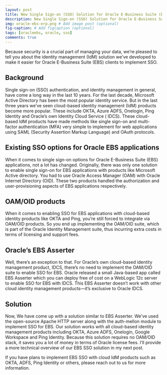 ```yaml
---
layout: post
title: New Single Sign-on (SSO) Solution for Oracle E-Business Suite (EBS)
description: New Single Sign-on (SSO) Solution for Oracle E-Business Suite (EBS)
img: oracle-ebs-erp.png # Add image post (optional)
fig-caption: # Add figcaption (optional)
tags: [oracleebs, oracle, sso]
comments: true
---
```


Because security is a crucial part of managing your data, we’re pleased to tell you about the identity management (IdM) solution we’ve developed to make it easier for Oracle E-Business Suite (EBS) clients to implement SSO.

## Background
Single sign-on (SSO) authentication, and identity management in general, have come a long way in the last 10 years. For the last decade, Microsoft Active Directory has been the most popular identity service. But in the last three years we’ve seen cloud-based identity management (IdM) products become more popular. These include OKTA, Azure ADFS, Onelogin, Ping Identity and Oracle’s own Identity Cloud Service ( IDCS). These cloud-based IdM products have made methods like single sign-on and multi-factor authentication (MFA) very simple to implement for web applications using SAML (Security Assertion Markup Language) and OAuth protocols.

## Existing SSO options for Oracle EBS applications
When it comes to single sign-on options for Oracle E-Business Suite (EBS) applications, not a lot has changed. Originally, there was only one solution to enable single sign-on for EBS applications with products like Microsoft Active directory. You had to use Oracle Access Manager (OAM) with Oracle Internet Directory (OID). These two products handled the authorization and user-provisioning aspects of EBS applications respectively.

## OAM/OID products
When it comes to enabling SSO for EBS applications with cloud-based identity products like OKTA and Ping, you’re still forced to integrate via OAM/OID products. So you end up implementing the OAM/OID suite, which is part of the Oracle Identity Management suite, thus incurring extra costs in terms of licensing and support fees.

## Oracle’s EBS Asserter
Well, there’s an exception to that. For Oracle’s own cloud-based identity management product, IDCS, there’s no need to implement the OAM/OID suite to enable SSO for EBS. Oracle released a small Java-based app called EBS Asserter which you can deploy free of cost on a WebLogic 12c server to enable SSO for EBS with IDCS. This EBS Asserter doesn’t work with other cloud identity management products—it’s exclusive to Oracle IDCS.

## Solution
Now, We have come up with a solution similar to EBS Asserter. We’ve used the open-source Apache HTTP server along with the auth-mellon module to implement SSO for EBS. Our solution works with all cloud-based identity management products including OKTA, Azure ADFS, Onelogin, Google Workspace and Ping Identity. Because this solution requires no OAM/OID stack, it saves you a lot of money in terms of Oracle license fees. I’ll provide a more technical overview of our EBS SSO solution in my next post.

If you have plans to implement EBS SSO with cloud IdM products such as OKTA, ADFS, Ping Identity or others, please reach out to us for more information.